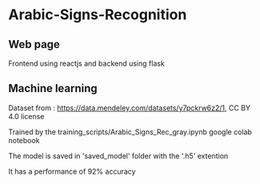 # Arabic-Signs-Recognition


## Web page
Frontend using reactjs and backend using flask


## Machine learning
Dataset from : https://data.mendeley.com/datasets/y7pckrw6z2/1, CC BY 4.0 license

Trained by the training_scripts/Arabic_Signs_Rec_gray.ipynb google colab notebook

The model is saved in 'saved_model' folder with the '.h5' extention

It has a performance of 92% accuracy

